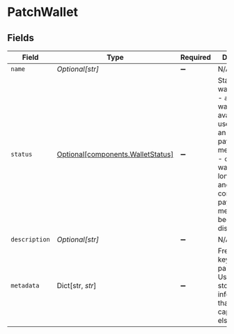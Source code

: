 # PatchWallet


## Fields

| Field                                                                                                                                                                                                     | Type                                                                                                                                                                                                      | Required                                                                                                                                                                                                  | Description                                                                                                                                                                                               | Example                                                                                                                                                                                                   |
| --------------------------------------------------------------------------------------------------------------------------------------------------------------------------------------------------------- | --------------------------------------------------------------------------------------------------------------------------------------------------------------------------------------------------------- | --------------------------------------------------------------------------------------------------------------------------------------------------------------------------------------------------------- | --------------------------------------------------------------------------------------------------------------------------------------------------------------------------------------------------------- | --------------------------------------------------------------------------------------------------------------------------------------------------------------------------------------------------------- |
| `name`                                                                                                                                                                                                    | *Optional[str]*                                                                                                                                                                                           | :heavy_minus_sign:                                                                                                                                                                                        | N/A                                                                                                                                                                                                       |                                                                                                                                                                                                           |
| `status`                                                                                                                                                                                                  | [Optional[components.WalletStatus]](../../models/components/walletstatus.md)                                                                                                                              | :heavy_minus_sign:                                                                                                                                                                                        | Status of a wallet.<br/>  - `active`: The wallet is available for use and has an enabled payment method.<br/>  - `closed`: The wallet is no longer active and the corresponding payment method has been disabled. |                                                                                                                                                                                                           |
| `description`                                                                                                                                                                                             | *Optional[str]*                                                                                                                                                                                           | :heavy_minus_sign:                                                                                                                                                                                        | N/A                                                                                                                                                                                                       |                                                                                                                                                                                                           |
| `metadata`                                                                                                                                                                                                | Dict[str, *str*]                                                                                                                                                                                          | :heavy_minus_sign:                                                                                                                                                                                        | Free-form key-value pair list. Useful for storing information that is not captured elsewhere.                                                                                                             | {<br/>"optional": "metadata"<br/>}                                                                                                                                                                        |